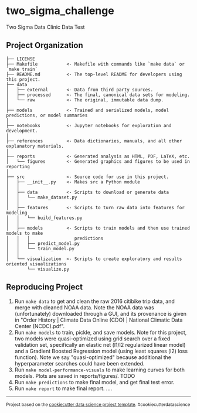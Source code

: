 two_sigma_challenge
==============================

Two Sigma Data Clinic Data Test

Project Organization
------------

    ├── LICENSE
    ├── Makefile           <- Makefile with commands like `make data` or `make train`
    ├── README.md          <- The top-level README for developers using this project.
    ├── data
    │   ├── external       <- Data from third party sources.
    │   ├── processed      <- The final, canonical data sets for modeling.
    │   └── raw            <- The original, immutable data dump.
    │
    ├── models             <- Trained and serialized models, model predictions, or model summaries
    │
    ├── notebooks          <- Jupyter notebooks for exploration and development.
    │
    ├── references         <- Data dictionaries, manuals, and all other explanatory materials.
    │
    ├── reports            <- Generated analysis as HTML, PDF, LaTeX, etc.
    │   └── figures        <- Generated graphics and figures to be used in reporting
    │
    ├── src                <- Source code for use in this project.
    │   ├── __init__.py    <- Makes src a Python module
    │   │
    │   ├── data           <- Scripts to download or generate data
    │   │   └── make_dataset.py
    │   │
    │   ├── features       <- Scripts to turn raw data into features for modeling
    │   │   └── build_features.py
    │   │
    │   ├── models         <- Scripts to train models and then use trained models to make
    │   │   │                 predictions
    │   │   ├── predict_model.py
    │   │   └── train_model.py
    │   │
    │   └── visualization  <- Scripts to create exploratory and results oriented visualizations
            └── visualize.py

Reproducing Project
------------

1. Run `make data` to get and clean the raw 2016 citibike trip data, and merge with cleaned NOAA data. Note the NOAA data was (unfortunately) downloaded through a GUI, and its provenance is given in "Order History | Climate Data Online (CDO) | National Climatic Data Center (NCDC).pdf".
2. Run `make models` to train, pickle, and save models. Note for this project, two models were quasi-optimized using grid search over a fixed validation set, specifically an elastic net (l1/l2 regularized linear model) and a Gradient Boosted Regression model (using least squares (l2) loss function). Note we say "quasi-optimized" because additional the hyperparameter searches could have been extended.
3. Run `make model-performance-visuals` to make learning curves for both models. Plots are saved in reports/figures/. TODO
4. Run `make predictions` to make final model, and get final test error.
5. Run `make report` to make final report.
....


--------

<p><small>Project based on the <a target="_blank" href="https://drivendata.github.io/cookiecutter-data-science/">cookiecutter data science project template</a>. #cookiecutterdatascience</small></p>
